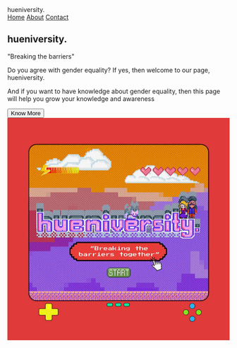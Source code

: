 <!DOCTYPE html>
<html lang="en">
  <head>
    <meta charset="UTF-8" />
    <meta name="viewport" content="width=device-width, initial-scale=1.0" />
    <title>Document</title>
    <link rel="stylesheet" href="style.css" />
  </head>
  <body>
    <nav>
      <div class="logo">hueniversity.</div>
      <div class="nav-items">
        <a href="/">Home</a> <a href="/">About</a> <a href="/">Contact</a>
      </div>
    </nav>
    <section class="hero">
      <div class="hero-container">
        <div class="column-left">
          <h1>hueniversity.</h1>
          <p>
            "Breaking the barriers"
        </p>
        <p>
            Do you agree with gender equality? If yes, then welcome to our page, hueniversity.
        </p>
            <p>
                And if you want to have knowledge about gender equality, 
                then this page 
                will help you grow your knowledge and awareness
            </p>
          </p>
          <button>Know More</button>
        </div>
        <div class="column-right">
          <img src="./huenversity-image.svg" alt="huenversity-image-logo.png" class=".hero-image"/>
        </div>
      </div>
    </section>
  </body>
</html>
